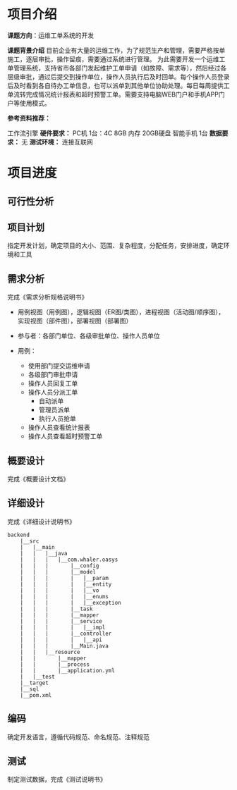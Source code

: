 # 项目介绍

**课题方向**：运维工单系统的开发

**课题背景介绍**
目前企业有大量的运维工作，为了规范生产和管理，需要严格按单施工，逐层审批，操作留痕，需要通过系统进行管理。
为此需要开发一个运维工单管理系统，支持省市各部门发起维护工单申请（如故障、需求等），然后经过各层级审批，通过后提交到操作单位，操作人员执行后及时回单。每个操作人员登录后及时看到各自待办工单信息，也可以派单到其他单位协助处理。每日每周提供工单流转完成情况统计报表和超时预警工单。需要支持电脑WEB门户和手机APP门户等使用模式。

**参考资料推荐：**

工作流引擎
**硬件要求：**
PC机 1台：4C 8GB 内存 20GB硬盘
智能手机 1台
**数据要求：**
无
**测试环境：**
连接互联网

# 项目进度

## 可行性分析

## 项目计划

指定开发计划，确定项目的大小、范围、复杂程度，分配任务，安排进度，确定环境和工具

## 需求分析

完成《需求分析规格说明书》

- 用例视图（用例图），逻辑视图（ER图/类图），进程视图（活动图/顺序图），实现视图（部件图），部署视图（部署图）

- 参与者：各部门单位、各级审批单位、操作人员单位
- 用例：
    - 使用部门提交运维申请
    - 各级部门审批申请
    - 操作人员回复工单
    - 操作人员分派工单
        - 自动派单
        - 管理员派单
        - 执行人员抢单
    - 操作人员查看统计报表
    - 操作人员查看超时预警工单

## 概要设计

完成《概要设计文档》

## 详细设计

完成《详细设计说明书》

```
backend
    |__src
    |   |__main
    |   |   |__java
    |   |   |   |__com.whaler.oasys
    |   |   |       |__config
    |   |   |       |__model
    |   |   |       |   |__param
    |   |   |       |   |__entity
    |   |   |       |   |__vo
    |   |   |       |   |__enums
    |   |   |       |   |__exception
    |   |   |       |__task
    |   |   |       |__mapper
    |   |   |       |__service
    |   |   |       |   |__impl
    |   |   |       |__controller
    |   |   |       |   |__api
    |   |   |       |__Main.java
    |   |   |__resource
    |   |       |__mapper
    |   |       |__process
    |   |       |__application.yml
    |   |__test
    |__target
    |__sql
    |__pom.xml
```

## 编码

确定开发语言，遵循代码规范、命名规范、注释规范

## 测试

制定测试数据，完成《测试说明书》
